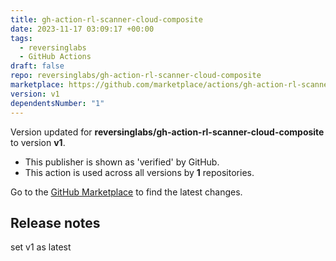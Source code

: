 ```yaml
---
title: gh-action-rl-scanner-cloud-composite
date: 2023-11-17 03:09:17 +00:00
tags:
  - reversinglabs
  - GitHub Actions
draft: false
repo: reversinglabs/gh-action-rl-scanner-cloud-composite
marketplace: https://github.com/marketplace/actions/gh-action-rl-scanner-cloud-composite
version: v1
dependentsNumber: "1"
---
```



Version updated for **reversinglabs/gh-action-rl-scanner-cloud-composite** to version **v1**.
- This publisher is shown as 'verified' by GitHub.
- This action is used across all versions by **1** repositories.

Go to the [GitHub Marketplace](https://github.com/marketplace/actions/gh-action-rl-scanner-cloud-composite) to find the latest changes.

## Release notes

set v1 as latest
